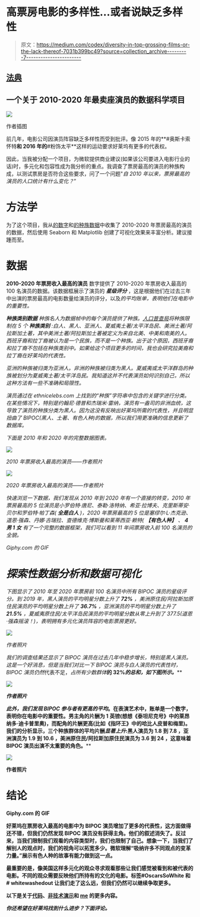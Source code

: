 # 高票房电影的多样性…或者说缺乏多样性

> 原文：<https://medium.com/codex/diversity-in-top-grossing-films-or-the-lack-thereof-7031b399bc49?source=collection_archive---------7----------------------->

## [法典](http://medium.com/codex)

## 一个关于 2010-2020 年最卖座演员的数据科学项目

![](img/3f4a5ebdb959c71af72746beae0ea4b0.png)

作者插图

前几年，电影公司因演员阵容缺乏多样性而受到批评。像 2015 年的**#奥斯卡索怀特**和 2016 年的**#粉饰太平**这样的运动要求好莱坞有更多的代表权。

因此，当我被分配一个项目，为微软提供商业建议(如果该公司要进入电影行业的话)时，多元化和包容性成为我分析的重点。我调查了票房最高的演员的种族构成，以测试票房是否符合这些要求，问了一个问题"*自 2010 年以来，票房最高的演员的人口统计有什么变化？*”

# 方法学

为了这个项目，我从[的数字](https://www.the-numbers.com/)和[的种族数据](https://ethnicelebs.com/)中收集了 2010-2020 年票房最高的演员的数据，然后使用 Seaborn 和 Matplotlib 创建了可视化效果来丰富分析。建议接踵而至。

# 数据

**2010-2020 年票房收入最高的演员**
数字提供了 2010-2020 年票房收入最高的 100 名演员的数据。该数据框展示了演员的 ***星级评分*** ，这是根据他们在过去三年中出演的票房最高的电影数量给演员的评分，以及*的平均账单，表明他们在电影中的重要性。*

***种族类别数据**
种族名人为数据帧中的每个演员提供了种族。[人口普查局](https://www.census.gov/topics/population/race/about.html)将种族限制在 5 个 ***种族类别*** :白人、黑人、亚洲人、夏威夷土著/太平洋岛民、美洲土著/阿拉斯加土著，其中美洲土著/阿拉斯加土著被定义为来自北美、中美和南美的人。西班牙裔和拉丁裔被认为是一个民族，而不是一个种族。出于这个原因，西班牙裔和拉丁裔不包括在种族类别中。如果给这个项目更多的时间，我也会研究拉美裔和拉丁裔在好莱坞的代表性。*

*亚洲的种族被归类为亚洲人。非洲的种族被归类为黑人。夏威夷或太平洋群岛的种族被划分为夏威夷土著/太平洋岛民。我知道这并不代表演员如何识别自己，所以这种方法有一些不准确和局限性。*

*演员通过在 ethnicelebs.com 上找到的“种族”字符串中包含的关键字进行分类。在某些情况下，特别是约翰尼·德普和杰瑞米·雷纳，演员有一盎司的非洲血统，这导致了演员的种族分类为黑人。因为这没有反映出好莱坞所需的代表性，并且明显扭曲了 BIPOC(黑人、土著、有色人种)的数据，所以我们用更准确的信息更新了数据库。*

*下面是 2010 年和 2020 年的完整数据图表。*

*![](img/a65be2d25d2487c7df30da8b204434f8.png)*

*2010 年票房收入最高的演员——作者照片*

*![](img/8755543531177cf43ac1c06eca3fdcca.png)*

*2020 年票房收入最高的演员——作者照片*

*快速浏览一下数据，我们发现从 2010 年到 2020 年有一个直接的转变，2010 年票房最高的 5 位演员是小罗伯特·唐尼、泰勒·洛特纳、希亚·拉博夫、克里斯蒂安·贝尔和罗伯特·帕丁森( ***全是白人*** )，2020 年票房最高的 5 位是塞缪尔·L·杰克逊、道恩·强森、丹娜·古瑞拉、查德维克·博斯曼和莱蒂西亚·赖特( ***【有色人种】*** 、 ***4 男 1 女*** 有了一个完整的数据框架，我们可以看到 11 年间票房收入前 100 名演员的全貌。*

*Giphy.com 的 GIF*

# *探索性数据分析和数据可视化*

*下图显示了 2010 年至 2020 年票房前 100 名演员中所有 BIPOC 演员的星级评分。到 2019 年，黑人演员的平均明星分数上升了 **72%** ，美洲原住民/阿拉斯加原住民演员的平均明星分数上升了 **36.7%** ，亚洲演员的平均明星分数上升了 **21.5%** ，夏威夷原住民/太平洋岛民演员的平均明星分数从零上升到了 377.5(道恩·强森摇滚！)，表明拥有多元化演员阵容的电影票房更好。*

*![](img/ebe99e659e66d50324bc5941b7c61e5a.png)*

*作者照片*

*我们的调查结果还显示了 BIPOC 演员在过去几年中稳步增长，特别是黑人演员。这是一个好消息，但是当我们对比一下 BIPOC 演员与白人演员的代表性时，BIPOC 演员仍然*代表不足，*占所有少数群体***的 32%*的总和，如下图所示。*****

*****![](img/d46a0089c7a831b0be2b36dfba9e6d01.png)*****

*****作者照片*****

*****此外，我们发现 BIPOC 参与者有更高的平均*。在表演艺术中，账单是一个数字，表明你在电影中的重要性。男主角的片酬为 1 英镑(想想《泰坦尼克号》中的莱昂纳多·迪卡普里奥)，而配角的片酬更高(比如《指环王》中的哈比人皮普和梅里)。我们的分析显示，三个种族群体的平均片酬*显著上升*:黑人演员为 **1.8 到 7.8** ，亚洲演员为 **1.9 到 10.6** ，美洲原住民/阿拉斯加原住民演员为 **3.6 到 24** ，这意味着 BIPOC 演员出演不太重要的角色。******

****![](img/bbc5ffa40aeaef4c3b12750471e4c3bc.png)****

****作者照片****

# ****结论****

****Giphy.com 的 GIF****

****好莱坞在票房收入最高的电影中为 BIPOC 演员增加了更多的代表性，这方面做得还不错，但我们仍然发现 BIPOC 演员没有获得主角。他们的叙述消失了。反过来，当我们限制我们观看的内容类型时，我们也限制了自己。想象一下，当我们了解别人的观点时，我们的视角可以拓宽多少。微软理解“吸纳许多不同观点的变革力量。”展示有色人种的故事有能力做到这一点。****

****最重要的是，像美国这样多元化的观众寻求观看那些让我们感觉被看到和被代表的电影。不同的观众需要反映他们所持有的文化的电影。标签#OscarsSoWhite 和# whitewashedout 让我们走了这么远，但我们仍然可以继续争取更多。****

****以下是关于[代码](https://github.com/christianmoya/Phase1_Project)、[非技术演示](https://github.com/christianmoya/Phase1_Project/blob/main/Microsoft%20Film%20Analysis%20Deck.pdf)和 [me](https://www.linkedin.com/in/christian-moya/) 的更多内容。****

*****你还希望在好莱坞找到什么进步？下面评论。*****
